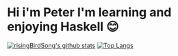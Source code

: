 # Hi i'm Peter I'm learning and enjoying Haskell 😊
[![risingBirdSong's github stats](https://github-readme-stats.vercel.app/api?username=risingBirdSong&show_icons=true&theme=radical)](https://github.com/anuraghazra/github-readme-stats)
[![Top Langs](https://github-readme-stats.vercel.app/api/top-langs/?username=risingBirdSong)](https://github.com/anuraghazra/github-readme-stats)

